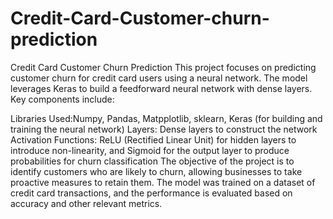 # Credit-Card-Customer-churn-prediction
Credit Card Customer Churn Prediction
This project focuses on predicting customer churn for credit card users using a neural network. The model leverages Keras to build a feedforward neural network with dense layers. Key components include:

Libraries Used:Numpy, Pandas, Matpplotlib, sklearn, Keras (for building and training the neural network)
Layers: Dense layers to construct the network
Activation Functions: ReLU (Rectified Linear Unit) for hidden layers to introduce non-linearity, and Sigmoid for the output layer to produce probabilities for churn classification
The objective of the project is to identify customers who are likely to churn, allowing businesses to take proactive measures to retain them. The model was trained on a dataset of credit card transactions, and the performance is evaluated based on accuracy and other relevant metrics.
